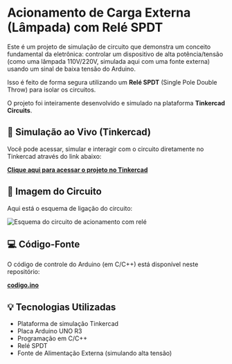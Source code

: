 # Acionamento de Carga Externa (Lâmpada) com Relé SPDT

Este é um projeto de simulação de circuito que demonstra um conceito fundamental da eletrônica: controlar um dispositivo de alta potência/tensão (como uma lâmpada 110V/220V, simulada aqui com uma fonte externa) usando um sinal de baixa tensão do Arduino.

Isso é feito de forma segura utilizando um **Relé SPDT** (Single Pole Double Throw) para isolar os circuitos.

O projeto foi inteiramente desenvolvido e simulado na plataforma **Tinkercad Circuits**.

## 🚀 Simulação ao Vivo (Tinkercad)

Você pode acessar, simular e interagir com o circuito diretamente no Tinkercad através do link abaixo:

**[Clique aqui para acessar o projeto no Tinkercad](https://www.tinkercad.com/things/fWjExGDLrrh-rele-spdt-17)**

## 📸 Imagem do Circuito

Aqui está o esquema de ligação do circuito:

![Esquema do circuito de acionamento com relé](SEU_NOME_DE_IMAGEM_AQUI.png)

## 💻 Código-Fonte

O código de controle do Arduino (em C/C++) está disponível neste repositório:

**[codigo.ino](codigo.ino)**

## 💡 Tecnologias Utilizadas

* Plataforma de simulação Tinkercad
* Placa Arduino UNO R3
* Programação em C/C++
* Relé SPDT
* Fonte de Alimentação Externa (simulando alta tensão)
